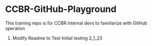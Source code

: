 # CCBR-GitHub-Playground
This training repo is for CCBR internal devs to familiarize with GitHub operation

1. Modify Readme to Test
  Initial testing 2_1_23
